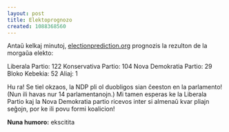 ```yaml
---
layout: post
title: Elektoprognozo
created: 1088368560
---
```

Antaŭ kelkaj minutoj, <a href="http://www.electionprediction.org/2004_fed/">electionprediction.org</a> prognozis la rezulton de la morgaŭa elekto:

Liberala Partio: 122
Konservativa Partio: 104
Nova Demokratia Partio: 29
Bloko Kebekia: 52
Aliaj: 1

Hu ra!  Se tiel okzaos, la NDP pli ol duobligos sian ĉeeston en la parlamento!  (Nun ili havas nur 14 parlamentanojn.)  Mi tamen esperas ke la Liberala Partio kaj la Nova Demokratia partio ricevos inter si almenaŭ kvar pliajn seĝojn, por ke ili povu formi koalicion!

**Nuna humoro:** ekscitita
